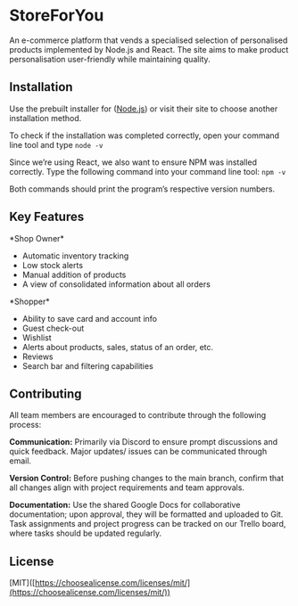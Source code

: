 # StoreForYou

An e-commerce platform that vends a specialised selection of personalised products implemented by Node.js and React. The site aims to make product personalisation user-friendly while maintaining quality.

## Installation

Use the prebuilt installer for ([Node.js](https://nodejs.org/en/download/prebuilt-installer)) or visit their site to choose another installation method.

To check if the installation was completed correctly, open your command line tool and type `node -v`

Since we’re using React, we also want to ensure NPM was installed correctly. Type the following command into your command line tool: `npm -v`

Both commands should print the program’s respective version numbers.

## Key Features

\*Shop Owner\*

* Automatic inventory tracking  
* Low stock alerts  
* Manual addition of products  
* A view of consolidated information about all orders

\*Shopper\*

* Ability to save card and account info  
* Guest check-out  
* Wishlist  
* Alerts about products, sales, status of an order, etc.  
* Reviews  
* Search bar and filtering capabilities

## Contributing

All team members are encouraged to contribute through the following process:

**Communication:** Primarily via Discord to ensure prompt discussions and quick feedback. Major updates/ issues can be communicated through email.

**Version Control:** Before pushing changes to the main branch, confirm that all changes align with project requirements and team approvals.

**Documentation:** Use the shared Google Docs for collaborative documentation; upon approval, they will be formatted and uploaded to Git. Task assignments and project progress can be tracked on our Trello board, where tasks should be updated regularly.

## License

\[MIT\]([https://choosealicense.com/licenses/mit/](https://choosealicense.com/licenses/mit/))  
